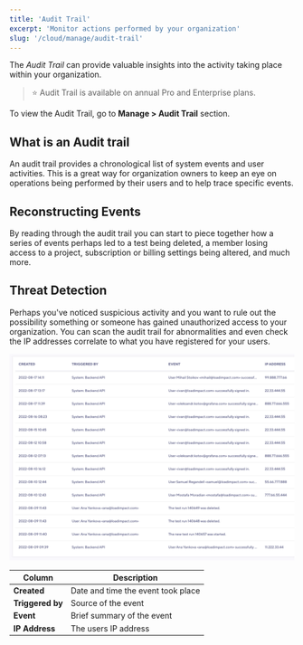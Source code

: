 ```yaml
---
title: 'Audit Trail'
excerpt: 'Monitor actions performed by your organization'
slug: '/cloud/manage/audit-trail'
---
```


The *Audit Trail* can provide valuable insights into the activity taking place within your organization.

> ⭐️ Audit Trail is available on annual Pro and Enterprise plans.

To view the Audit Trail, go to  **Manage > Audit Trail** section.

## What is an Audit trail
An audit trail provides a chronological list of system events and user activities. This is a great way
for organization owners to keep an eye on operations being performed by their users and
to help trace specific events.

## Reconstructing Events
By reading through the audit trail you can start to piece together how a series 
of events perhaps led to a test being deleted, a member losing access to a project, subscription 
or billing settings being altered, and much more.

## Threat Detection
Perhaps you've noticed suspicious activity and you want to rule out the possibility 
something or someone has gained unauthorized access to your organization. You can scan 
the audit trail for abnormalities and even check the IP addresses correlate to what you have 
registered for your users.

![Table results](images/Audit-Trail/audit-example.png)

| Column                        | Description                                   |
| ----------------------------- | --------------------------------------------- |
| **Created**                   | Date and time the event took place            |
| **Triggered by**              | Source of the event                           |
| **Event**                     | Brief summary of the event                    |
| **IP Address**                | The users IP address                          |
